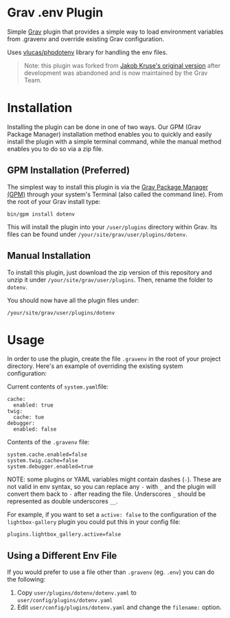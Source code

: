 # Grav .env Plugin

Simple [Grav](http://github.com/getgrav/grav) plugin that provides a simple way to load environment variables from .gravenv and override existing Grav configuration.

Uses [vlucas/phpdotenv](https://github.com/vlucas/phpdotenv) library for handling the env files.

> Note: this plugin was forked from [Jakob Kruse's original version](https://github.com/Ralla/grav-plugin-dotenv) after development was abandoned and is now maintained by the Grav Team.

# Installation

Installing the plugin can be done in one of two ways. Our GPM (Grav Package Manager) installation method enables you to quickly and easily install the plugin with a simple terminal command, while the manual method enables you to do so via a zip file. 

## GPM Installation (Preferred)

The simplest way to install this plugin is via the [Grav Package Manager (GPM)](http://learn.getgrav.org/advanced/grav-gpm) through your system's Terminal (also called the command line). From the root of your Grav install type:

    bin/gpm install dotenv

This will install the plugin into your `/user/plugins` directory within Grav. Its files can be found under `/your/site/grav/user/plugins/dotenv`.

## Manual Installation

To install this plugin, just download the zip version of this repository and unzip it under `/your/site/grav/user/plugins`. Then, rename the folder to `dotenv`.

You should now have all the plugin files under:

    /your/site/grav/user/plugins/dotenv

# Usage

In order to use the plugin, create the file `.gravenv` in the root of your project directory. Here's an example of overriding the existing system configuration:

Current contents of `system.yaml`file:

```
cache:
  enabled: true
twig:
  cache: tue
debugger:
  enabled: false
```

Contents of the `.gravenv` file:

```
system.cache.enabled=false
system.twig.cache=false
system.debugger.enabled=true
```

NOTE: some plugins or YAML variables might contain dashes (`-`). These are not valid in env syntax, so you can replace any `-` with `_` and the plugin will convert them back to `-` after reading the file. Underscores `_` should be represented as double underscores `__`. 

For example, if you want to set a `active: false` to the configuration of the `lightbox-gallery` plugin you could put this in your config file:

```
plugins.lightbox_gallery.active=false
```

## Using a Different Env File

If you would prefer to use a file other than `.gravenv` (eg. `.env`) you can do the following:

1. Copy `user/plugins/dotenv/dotenv.yaml` to `user/config/plugins/dotenv.yaml`
1. Edit `user/config/plugins/dotenv.yaml` and change the `filename:` option.

